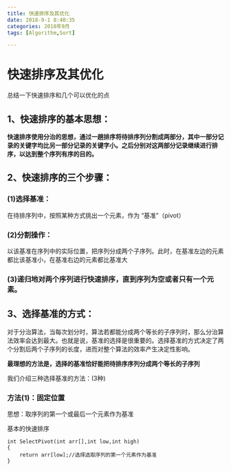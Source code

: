 ```yaml
---
title: 快速排序及其优化
date: 2018-9-1 8:40:35 
categories: 2018年9月
tags: [Algorithm,Sort]

---
```

# 快速排序及其优化

总结一下快速排序和几个可以优化的点

<!-- more -->
 


## 1、快速排序的基本思想： 
**快速排序使用分治的思想，通过一趟排序将待排序列分割成两部分，其中一部分记录的关键字均比另一部分记录的关键字小。之后分别对这两部分记录继续进行排序，以达到整个序列有序的目的。**

## 2、快速排序的三个步骤： 
### (1)选择基准：
在待排序列中，按照某种方式挑出一个元素，作为 “基准”（pivot） 
### (2)分割操作：
以该基准在序列中的实际位置，把序列分成两个子序列。此时，在基准左边的元素都比该基准小，在基准右边的元素都比基准大 
### (3)递归地对两个序列进行快速排序，直到序列为空或者只有一个元素。

## 3、选择基准的方式： 
对于分治算法，当每次划分时，算法若都能分成两个等长的子序列时，那么分治算法效率会达到最大。也就是说，基准的选择是很重要的。选择基准的方式决定了两个分割后两个子序列的长度，进而对整个算法的效率产生决定性影响。

**最理想的方法是，选择的基准恰好能把待排序序列分成两个等长的子序列**

我们介绍三种选择基准的方法：(3种)

### 方法(1)：固定位置

思想：取序列的第一个或最后一个元素作为基准

基本的快速排序

	int SelectPivot(int arr[],int low,int high)  
	{  
	    return arr[low];//选择选取序列的第一个元素作为基准  
	}  	



